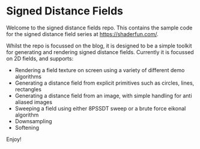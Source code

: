 # Signed Distance Fields

Welcome to the signed distance fields repo. This contains the sample code for the signed distance field series at https://shaderfun.com/. 

Whilst the repo is focussed on the blog, it is designed to be a simple toolkit for generating and rendering signed distance fields. Currently it is focussed on 2D fields, and supports:
- Rendering a field texture on screen using a variety of different demo algorithms
- Generating a distance field from explicit primitives such as circles, lines, rectangles
- Generating a distance field from an image, with simple handling for anti aliased images
- Sweeping a field using either 8PSSDT sweep or a brute force eikonal algorithm
- Downsampling
- Softening

Enjoy!
